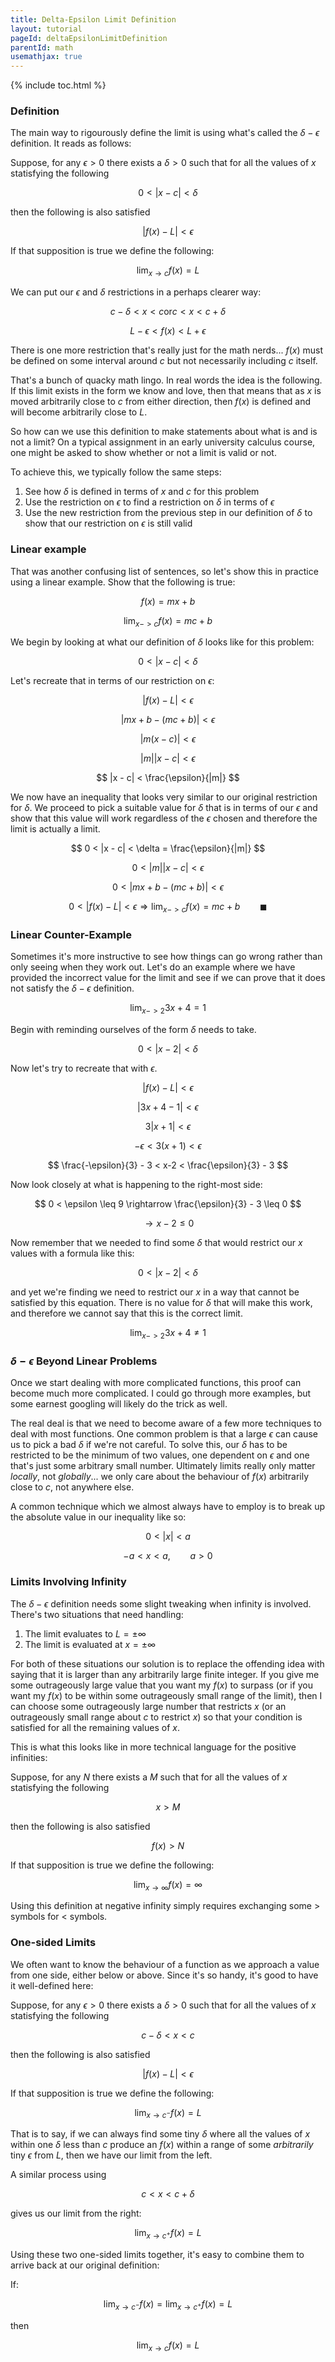```yaml
---
title: Delta-Epsilon Limit Definition
layout: tutorial
pageId: deltaEpsilonLimitDefinition
parentId: math
usemathjax: true
---
```


{% include toc.html %}

### Definition

The main way to rigourously define the limit is using what's called the $\delta - \epsilon$ definition. It reads as follows:

Suppose, for any $\epsilon > 0$ there exists a $\delta > 0$ such that for all the values of $x$ statisfying the following

$$ 0 < |x - c| < \delta $$ 

then the following is also satisfied

$$ |f(x) - L| < \epsilon $$

If that supposition is true we define the following:

$$ \lim_{x\to c} f(x) = L $$

We can put our $\epsilon$ and $\delta$ restrictions in a perhaps clearer way:

$$ c - \delta < x < c \text{or} c < x < c+\delta $$

$$ L - \epsilon  < f(x) < L + \epsilon $$

There is one more restriction that's really just for the math nerds... $f(x)$ must be defined on some interval around $c$ but not necessarily including $c$ itself.

That's a bunch of quacky math lingo. In real words the idea is the following. If this limit exists in the form we know and love, then that means that as $x$ is moved arbitrarily close to $c$ from either direction, then $f(x)$ is defined and will become arbitrarily close to $L$.

So how can we use this definition to make statements about what is and is not a limit? On a typical assignment in an early university calculus course, one might be asked to show whether or not a limit is valid or not.

To achieve this, we typically follow the same steps:
1. See how $\delta$ is defined in terms of $x$ and $c$ for this problem
1. Use the restriction on $\epsilon$ to find a restriction on $\delta$ in terms of $\epsilon$
1. Use the new restriction from the previous step in our definition of $\delta$ to show that our restriction on $\epsilon$ is still valid

### Linear example

That was another confusing list of sentences, so let's show this in practice using a linear example. Show that the following is true:

$$ f(x)=mx+b $$

$$ \lim_{x->c} f(x) = mc+b $$

We begin by looking at what our definition of $\delta$ looks like for this problem:

$$ 0 < |x - c| < \delta $$

Let's recreate that in terms of our restriction on $\epsilon$:

$$ |f(x) - L| < \epsilon $$

$$ |mx+b - (mc+b)| < \epsilon $$

$$ |m (x - c)| < \epsilon $$

$$ |m| |x - c| < \epsilon $$

$$ |x - c| < \frac{\epsilon}{|m|} $$

We now have an inequality that looks very similar to our original restriction for $\delta$. We proceed to pick a suitable value for $\delta$ that is in terms of our $\epsilon$ and show that this value will work regardless of the $\epsilon$ chosen and therefore the limit is actually a limit.

$$ 0 < |x - c| < \delta = \frac{\epsilon}{|m|} $$

$$ 0 < |m| |x - c| < \epsilon $$

$$ 0 < |mx+b - (mc+b)| < \epsilon $$

$$ 0 < |f(x) - L| < \epsilon \Rightarrow \lim_{x->c} f(x) = mc+b \qquad \blacksquare $$

### Linear Counter-Example

Sometimes it's more instructive to see how things can go wrong rather than only seeing when they work out. Let's do an example where we have provided the incorrect value for the limit and see if we can prove that it does not satisfy the $\delta - \epsilon$ definition.

$$ \lim_{x->2} 3x+4 = 1 $$ 

Begin with reminding ourselves of the form $\delta$ needs to take.

$$ 0 < |x - 2| < \delta $$

Now let's try to recreate that with $\epsilon$.

$$ |f(x) - L| < \epsilon $$

$$ |3x+4 - 1| < \epsilon $$

$$ 3|x+1| < \epsilon $$

$$ -\epsilon < 3(x+1) < \epsilon $$

$$ \frac{-\epsilon}{3} - 3 < x-2 < \frac{\epsilon}{3} - 3 $$

Now look closely at what is happening to the right-most side:

$$ 0 < \epsilon \leq 9 \rightarrow \frac{\epsilon}{3} - 3 \leq 0 $$

$$ \rightarrow x-2 \leq 0 $$

Now remember that we needed to find some $\delta$ that would restrict our $x$ values with a formula like this: 

$$ 0 < |x - 2| < \delta $$

and yet we're finding we need to restrict our $x$ in a way that cannot be satisfied by this equation. There is no value for $\delta$ that will make this work, and therefore we cannot say that this is the correct limit.

$$ \lim_{x->2} 3x+4 \neq 1 $$ 

### $\delta - \epsilon$ Beyond Linear Problems

Once we start dealing with more complicated functions, this proof can become much more complicated. I could go through more examples, but some earnest googling will likely do the trick as well.

The real deal is that we need to become aware of a few more techniques to deal with most functions. One common problem is that a large $\epsilon$ can cause us to pick a bad $\delta$ if we're not careful. To solve this, our $\delta$ has to be restricted to be the minimum of two values, one dependent on $\epsilon$ and one that's just some arbitrary small number. Ultimately limits really only matter *locally*, not *globally*... we only care about the behaviour of $f(x)$ arbitrarily close to $c$, not anywhere else.

A common technique which we almost always have to employ is to break up the absolute value in our inequality like so:

$$ 0 < |x| < a $$

$$ -a < x < a , \qquad a > 0$$

### Limits Involving Infinity

The $\delta - \epsilon$ definition needs some slight tweaking when infinity is involved. There's two situations that need handling:

1. The limit evaluates to $L = \pm \infty$
1. The limit is evaluated at $x = \pm \infty$

For both of these situations our solution is to replace the offending idea with saying that it is larger than any arbitrarily large finite integer. If you give me some outrageously large value that you want my $f(x)$ to surpass (or if you want my $f(x)$ to be within some outrageously small range of the limit), then I can choose some outrageously large number that restricts $x$ (or an outrageously small range about $c$ to restrict $x$) so that your condition is satisfied for all the remaining values of $x$.

This is what this looks like in more technical language for the positive infinities:

Suppose, for any $N$ there exists a $M$ such that for all the values of $x$ statisfying the following

$$ x > M $$ 

then the following is also satisfied

$$ f(x) > N $$

If that supposition is true we define the following:

$$ \lim_{x\to \infty} f(x) = \infty $$

Using this definition at negative infinity simply requires exchanging some $>$ symbols for $<$ symbols.

### One-sided Limits

We often want to know the behaviour of a function as we approach a value from one side, either below or above. Since it's so handy, it's good to have it well-defined here:

Suppose, for any $\epsilon > 0$ there exists a $\delta > 0$ such that for all the values of $x$ statisfying the following

$$ c - \delta < x < c $$

then the following is also satisfied

$$ |f(x) - L| < \epsilon $$

If that supposition is true we define the following:

$$ \lim_{x \to c^{-}} f(x) = L $$

That is to say, if we can always find some tiny $\delta$ where all the values of $x$ within one $\delta$ less than $c$ produce an $f(x)$ within a range of some *arbitrarily* tiny $\epsilon$ from $L$, then we have our limit from the left.

A similar process using 

$$ c < x < c+\delta $$

gives us our limit from the right:

$$ \lim_{x \to c^{+}} f(x) = L $$

Using these two one-sided limits together, it's easy to combine them to arrive back at our original definition:

If:

$$ \lim_{x \to c^{-}} f(x) = \lim_{x \to c^{+}} f(x) = L $$

then

$$ \lim_{x \to c} f(x) = L $$
